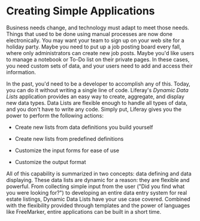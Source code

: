 # Creating Simple Applications

Business needs change, and technology must adapt to meet those needs. Things
that used to be done using manual processes are now done electronically. You
may want your team to sign up on your web site for a holiday party. Maybe you
need to put up a job posting board every fall, where only administrators can
create new job posts. Maybe you'd like users to manage a notebook or To-Do list
on their private pages. In these cases, you need custom sets of data, and your
users need to add and access their information. 

In the past, you'd need to be a developer to accomplish any of this. Today, you
can do it without writing a single line of code. Liferay's *Dynamic Data Lists*
application provides an easy way to create, aggregate, and display new data
types. Data Lists are flexible enough to handle all types of data, and you
don't have to write any code. Simply put, Liferay gives you the power to perform
the following actions:

- Create new lists from data definitions you build yourself

- Create new lists from predefined definitions

- Customize the input forms for ease of use

- Customize the output format

<!--- Integrate lists into Workflow -->

All of this capability is summarized in two concepts: data defining
and data displaying. These data lists are dynamic for a reason: they are
flexible and powerful. From collecting simple input from the user ("Did you find
what you were looking for?") to developing an entire data entry system for real
estate listings, Dynamic Data Lists have your use case covered. Combined with
the flexibility provided through templates and the power of languages like
FreeMarker, entire applications can be built in a short time.
